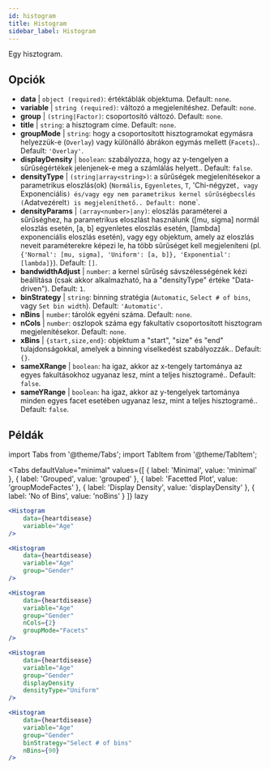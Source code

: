 ```yaml
---
id: histogram
title: Histogram
sidebar_label: Histogram
---
```


Egy hisztogram.

## Opciók

* __data__ | `object (required)`: értéktáblák objektuma. Default: `none`.
* __variable__ | `string (required)`: változó a megjelenítéshez. Default: `none`.
* __group__ | `(string|Factor)`: csoportosító változó. Default: `none`.
* __title__ | `string`: a hisztogram címe. Default: `none`.
* __groupMode__ | `string`: hogy a csoportosított hisztogramokat egymásra helyezzük-e (`Overlay`) vagy különálló ábrákon egymás mellett (`Facets`).. Default: `'Overlay'`.
* __displayDensity__ | `boolean`: szabályozza, hogy az y-tengelyen a sűrűségértékek jelenjenek-e meg a számlálás helyett.. Default: `false`.
* __densityType__ | `(string|array<string>)`: a sűrűségek megjelenítésekor a parametrikus eloszlás(ok) (`Normális`, `Egyenletes`, `T`, 'Chi-négyzet`, vagy `Exponenciális`) és/vagy egy nem parametrikus kernel sűrűségbecslés (`Adatvezérelt`) is megjeleníthető.. Default: `none`.
* __densityParams__ | `(array<number>|any)`: eloszlás paraméterei a sűrűséghez, ha parametrikus eloszlást használunk ([mu, sigma] normál eloszlás esetén, [a, b] egyenletes eloszlás esetén, [lambda] exponenciális eloszlás esetén), vagy egy objektum, amely az eloszlás neveit paraméterekre képezi le, ha több sűrűséget kell megjeleníteni (pl. `{'Normal': [mu, sigma], 'Uniform': [a, b]}, 'Exponential': [lambda]}`). Default: `[]`.
* __bandwidthAdjust__ | `number`: a kernel sűrűség sávszélességének kézi beállítása (csak akkor alkalmazható, ha a "densityType" értéke "Data-driven"). Default: `1`.
* __binStrategy__ | `string`: binning stratégia (`Automatic`, `Select # of bins`, vagy `Set bin width`). Default: `'Automatic'`.
* __nBins__ | `number`: tárolók egyéni száma. Default: `none`.
* __nCols__ | `number`: oszlopok száma egy fakultatív csoportosított hisztogram megjelenítésekor. Default: `none`.
* __xBins__ | `{start,size,end}`: objektum a "start", "size" és "end" tulajdonságokkal, amelyek a binning viselkedést szabályozzák.. Default: `{}`.
* __sameXRange__ | `boolean`: ha igaz, akkor az x-tengely tartománya az egyes fakultásokhoz ugyanaz lesz, mint a teljes hisztogramé.. Default: `false`.
* __sameYRange__ | `boolean`: ha igaz, akkor az y-tengelyek tartománya minden egyes facet esetében ugyanaz lesz, mint a teljes hisztogramé.. Default: `false`.


## Példák

import Tabs from '@theme/Tabs';
import TabItem from '@theme/TabItem';

<Tabs
    defaultValue="minimal"
    values={[
        { label: 'Minimal', value: 'minimal' },
        { label: 'Grouped', value: 'grouped' },
        { label: 'Facetted Plot', value: 'groupModeFactes' },
        { label: 'Display Density', value: 'displayDensity' },
        { label: 'No of Bins', value: 'noBins' }
    ]}
    lazy
>

<TabItem value="minimal">

```jsx live
<Histogram 
    data={heartdisease} 
    variable="Age"
/>
```

</TabItem>

<TabItem value="grouped">

```jsx live
<Histogram 
    data={heartdisease} 
    variable="Age"
    group="Gender"
/>
```

</TabItem>

<TabItem value="groupModeFactes">

```jsx live
<Histogram 
    data={heartdisease} 
    variable="Age"
    group="Gender"
    nCols={2}
    groupMode="Facets"
/>
```

</TabItem>

<TabItem value="displayDensity">

```jsx live
<Histogram 
    data={heartdisease} 
    variable="Age"
    group="Gender"
    displayDensity 
    densityType="Uniform"
/>
```

</TabItem>

<TabItem value="noBins">

```jsx live
<Histogram 
    data={heartdisease} 
    variable="Age"
    group="Gender"
    binStrategy="Select # of bins"
    nBins={90}
/>
```

</TabItem>

</Tabs>
